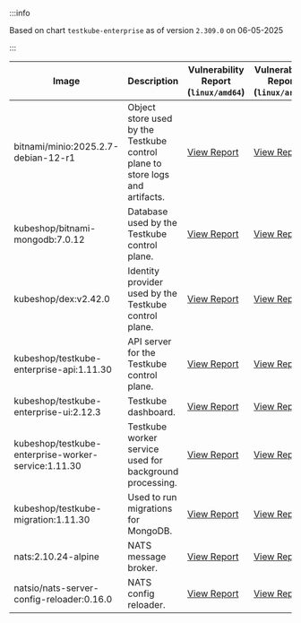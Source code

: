 :::info

Based on chart `testkube-enterprise` as of version `2.309.0` on 06-05-2025

:::

| Image | Description | Vulnerability Report (`linux/amd64`) | Vulnerability Report (`linux/arm64`) | Docker Image |
|-------|-------------|----------------------------------------|----------------------------------------|--------------|
| bitnami/minio:2025.2.7-debian-12-r1 | Object store used by the Testkube control plane to store logs and artifacts. | [View Report](./minio-2025.2.7-debian-12-r1_linux_amd64.md) | [View Report](./minio-2025.2.7-debian-12-r1_linux_arm64.md) | [View Image](https://hub.docker.com/layers/bitnami/minio/2025.2.7-debian-12-r1/images/sha256-6200cedfbe0d340913f74f16f93dcd203ec89702c7f120abf45b4bbbea3689cf?context=explore) |
| kubeshop/bitnami-mongodb:7.0.12 | Database used by the Testkube control plane. | [View Report](./bitnami-mongodb-7.0.12_linux_amd64.md) | [View Report](./bitnami-mongodb-7.0.12_linux_arm64.md) | [View Image](https://hub.docker.com/layers/kubeshop/bitnami-mongodb/7.0.12/images/sha256-43aa0e5c2e3eff47a9d82ab89e3d0bdde515b9b64628d328a18342e1facba8aa?context=explore) |
| kubeshop/dex:v2.42.0 | Identity provider used by the Testkube control plane. | [View Report](./dex-v2.42.0_linux_amd64.md) | [View Report](./dex-v2.42.0_linux_arm64.md) | [View Image](https://hub.docker.com/layers/kubeshop/dex/v2.42.0/images/sha256-10dc393947e2d04dd8c0972ccf405e6f47aba0b694af059c94aa9d249d69ae1b?context=explore) |
| kubeshop/testkube-enterprise-api:1.11.30 | API server for the Testkube control plane. | [View Report](./testkube-enterprise-api-1.11.30_linux_amd64.md) | [View Report](./testkube-enterprise-api-1.11.30_linux_arm64.md) | [View Image](https://hub.docker.com/layers/kubeshop/testkube-enterprise-api/1.11.30/images/sha256-d20bf7229a0dbc989fcc3ae649df934049305483388b817e3c0b9df5b4db7da7?context=explore) |
| kubeshop/testkube-enterprise-ui:2.12.3 | Testkube dashboard. | [View Report](./testkube-enterprise-ui-2.12.3_linux_amd64.md) | [View Report](./testkube-enterprise-ui-2.12.3_linux_arm64.md) | [View Image](https://hub.docker.com/layers/kubeshop/testkube-enterprise-ui/2.12.3/images/sha256-53ceb75774d4d1e9e1669bc97ca6ae2c366774b93e1bc3a085a18a6fca0b2d8c?context=explore) |
| kubeshop/testkube-enterprise-worker-service:1.11.30 | Testkube worker service used for background processing. | [View Report](./testkube-enterprise-worker-service-1.11.30_linux_amd64.md) | [View Report](./testkube-enterprise-worker-service-1.11.30_linux_arm64.md) | [View Image](https://hub.docker.com/layers/kubeshop/testkube-enterprise-worker-service/1.11.30/images/sha256-3ec1f080bda05ba386824970012761679f8faed48e83bec31a4e1c81237ace13?context=explore) |
| kubeshop/testkube-migration:1.11.30 | Used to run migrations for MongoDB. | [View Report](./testkube-migration-1.11.30_linux_amd64.md) | [View Report](./testkube-migration-1.11.30_linux_arm64.md) | [View Image](https://hub.docker.com/layers/kubeshop/testkube-migration/1.11.30/images/sha256-587f932aaa8d85771b8d9401226b97792899f5f6f5c4ddefbfcd326d125b8a66?context=explore) |
| nats:2.10.24-alpine | NATS message broker. | [View Report](./nats-2.10.24-alpine_linux_amd64.md) | [View Report](./nats-2.10.24-alpine_linux_arm64.md) | [View Image](https://hub.docker.com/layers/library/nats/2.10.24-alpine/images/sha256-d13ec5ce79a02e1be937820dd36db611e25bd0c08cd9947fa9a5d52a56bf91fc?context=explore) |
| natsio/nats-server-config-reloader:0.16.0 | NATS config reloader. | [View Report](./nats-server-config-reloader-0.16.0_linux_amd64.md) | [View Report](./nats-server-config-reloader-0.16.0_linux_arm64.md) | [View Image](https://hub.docker.com/layers/natsio/nats-server-config-reloader/0.16.0/images/sha256-6e1f185d0f39fdf6032872bd20f1ce134d4e18c923d55f7cf93d40afcf6a8ffe?context=explore) |
